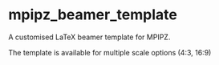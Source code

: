 # mpipz_beamer_template
A customised LaTeX beamer template for MPIPZ.

The template is available for multiple scale options (4:3, 16:9)

